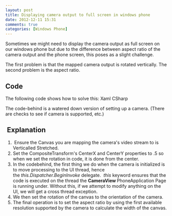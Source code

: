 ```yaml
---
layout: post
title: Displaying camera output to full screen in windows phone
date: 2012-12-11 15:31
comments: true
categories: [Windows Phone]
---
```

Sometimes we might need to display the camera output as full screen on our windows phone but due to the difference between aspect ratio of the camera output and the phone screen, this poses as a slight challenge.

The first problem is that the mapped camera output is rotated vertically. The second problem is the aspect ratio.
<h2>Code</h2>
The following code shows how to solve this:
Xaml
<script type="text/javascript" src="https://gist.github.com/4251768.js?file=CameraView.xaml"></script>CSharp<script type="text/javascript" src="https://gist.github.com/4259012.js?file=CameraView.cs"></script>

The code-behind is a watered down version of setting up a camera. (There are checks to see if camera is supported, etc.)
<h2> Explanation</h2>
<ol>
	<li> Ensure the Canvas you are mapping the camera's video stream to is Verticalled Stretched.</li>
	<li>Set the CompositeTransform's CenterX and CenterY properties to .5 so when we set the rotation in code, it is done from the center.</li>
	<li>In the codebehind, the first thing we do when the camera is initialized is to move processing to the UI thread, hence the <em>this.Dispatcher.BeginInvoke </em>delegate.  <em>this </em>keyword ensures that the code is executed on the thread the <strong>CameraView </strong>PhoneApplication Page is running under. Without this, if we attempt to modify anything on the UI, we will get a cross thread exception.</li>
	<li>We then set the rotation of the canvas to the orientation of the camera.</li>
	<li>The final operation is to set the aspect ratio by using the first available resolution supported by the camera to calculate the width of the canvas.</li>
</ol>
